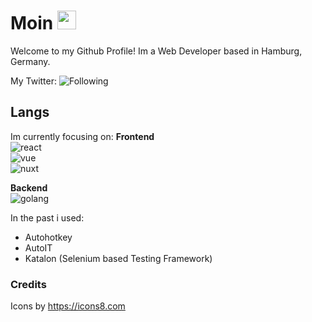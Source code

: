 # Moin <img src="https://imgur.com/3Txuraz.gif" width="30px">

Welcome to my Github Profile!
Im a Web Developer based in Hamburg, Germany.


My Twitter:
![Following](https://img.shields.io/twitter/follow/Finnyooo?label=Follow&style=social)


## Langs

Im currently focusing on:
<b>Frontend</b> <br>
<img src="https://img.icons8.com/plasticine/100/000000/react.png" alt="react"/> <br>
<img src="https://img.icons8.com/color/100/000000/vue-js.png" alt="vue"/> <br>
<img src="https://img.icons8.com/external-tal-revivo-color-tal-revivo/100/000000/external-nuxt-js-a-free-and-open-source-web-application-framework-logo-color-tal-revivo.png" alt="nuxt" /> <br>

<b>Backend</b> <br>
<img src="https://img.icons8.com/color/100/000000/golang.png" alt="golang" />

In the past i used:
- Autohotkey
- AutoIT
- Katalon (Selenium based Testing Framework)


### Credits
Icons by https://icons8.com
